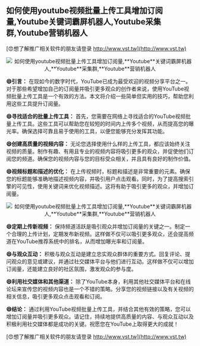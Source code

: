 ## **如何使用youtube视频批量上传工具增加订阅量,**Youtube**关键词霸屏机器人,**Youtube**采集群,**Youtube**营销机器人**

[😍想了解推广相关软件的朋友请登录 http://www.vst.tw](http://www.vst.tw)

 <center><img src="https://vst.tw/MP4/tuiguang/png/4.png" alt="如何使用youtube视频批量上传工具增加订阅量,**Youtube**关键词霸屏机器人,**Youtube**采集群,**Youtube**营销机器人"></center>

**😄引言：**
在现如今的数字时代，YouTube已成为最受欢迎的视频分享平台之一。对于那些希望增加自己的订阅量并吸引更多观众的创作者来说，使用YouTube视频批量上传工具是一个有效的方法。本文将介绍一些简单但实用的技巧，帮助您利用这些工具提升订阅量。

**😄寻找适合的批量上传工具：**
首先，您需要在网络上寻找适合的YouTube视频批量上传工具。这些工具可以帮助您在较短的时间内上传多个视频，从而提高您的曝光率。确保选择可靠且易于使用的工具，以便您能够充分发挥其功能。

**😄创建高质量的视频内容：**
无论您选择使用什么样的上传工具，都应该始终关注视频的质量。制作有趣、有用且专业的视频内容将吸引更多的观众，并促使他们订阅您的频道。确保您的视频内容与您的目标受众相关，并且具有良好的制作价值。

**😄视频标题和描述的优化：**
在上传视频时，标题和描述是非常重要的元素。确保您的标题能够准确地描述视频内容，并吸引用户点击观看。同时，为了提高搜索引擎的可见性，使用关键词来优化视频描述。这将有助于吸引更多的观众，并增加订阅量。

 <center><img src="https://vst.tw/MP4/tuiguang/png/0.png" alt="如何使用youtube视频批量上传工具增加订阅量,**Youtube**关键词霸屏机器人,**Youtube**采集群,**Youtube**营销机器人"></center>

**😄定期上传新视频：**
保持频道活跃是吸引观众并增加订阅量的关键之一。制定一个合理的上传计划，定期发布新视频。这样做不仅可以吸引更多观众，还会提高频道在YouTube推荐系统中的排名，从而增加曝光率和订阅量。

**😄与观众互动：**
积极与观众互动是建立忠实观众群体的重要方式。回复评论、提问观众的意见或建议，并通过社交媒体平台与他们进行互动。这样做不仅可以增加订阅量，还能建立良好的社区氛围，激发观众的参与度。

**😄利用社交媒体和其他渠道：**
除了YouTube本身，利用其他社交媒体平台和在线论坛来宣传您的视频内容也是一个不错的策略。分享您的视频链接以及有关视频的相关信息，吸引更多观众点击观看和订阅。

**😄结论：**
通过利用YouTube视频批量上传工具，并结合其他有效的策略，您可以增加订阅量并吸引更多观众。请记住，持续地提供高质量的内容、与观众互动以及积极利用社交媒体都是成功的关键。祝愿您在YouTube上取得更大的成就！

[😍想了解推广相关软件的朋友请登录 http://www.vst.tw](http://www.vst.tw)



